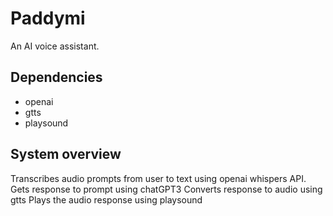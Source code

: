 # Paddymi
 An AI voice assistant.
 
 ## Dependencies
- openai
- gtts
- playsound
 
 
 ## System overview
 Transcribes audio prompts from user to text using openai whispers API.
 Gets response to prompt using chatGPT3
 Converts response to audio using gtts
 Plays the audio response using playsound
